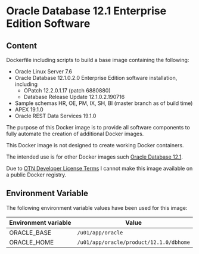 # Oracle Database 12.1 Enterprise Edition Software

## Content

Dockerfile including scripts to build a base image containing the following:

* Oracle Linux Server 7.6
* Oracle Database 12.1.0.2.0 Enterprise Edition software installation, including
  * OPatch 12.2.0.1.17 (patch 6880880)
  * Database Release Update 12.1.0.2.190716
* Sample schemas HR, OE, PM, IX, SH, BI (master branch as of build time)
* APEX 19.1.0
* Oracle REST Data Services 19.1.0

The purpose of this Docker image is to provide all software components to fully automate the creation of additional Docker images.

This Docker image is not designed to create working Docker containers.

The intended use is for other Docker images such [Oracle Database 12.1](https://github.com/PhilippSalvisberg/docker-odb/blob/master/OracleDatabase/12.1).

Due to [OTN Developer License Terms](http://www.oracle.com/technetwork/licenses/standard-license-152015.html) I cannot make this image available on a public Docker registry.

## Environment Variable

The following environment variable values have been used for this image:

Environment variable | Value
-------------------- | -------------
ORACLE_BASE | ```/u01/app/oracle```
ORACLE_HOME | ```/u01/app/oracle/product/12.1.0/dbhome```
